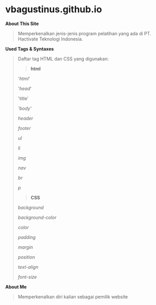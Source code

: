 # vbagustinus.github.io

**About This Site**
> Memperkenalkan jenis-jenis program pelatihan yang ada di PT. Hactivate Teknologi Indonesia.

**Used Tags & Syntaxes**
> Daftar tag HTML dan CSS yang digunakan:
>
> > **html**
>
> '_html_'
>
> '_head_'
>
> 'title'
>
> _'body'_
>
> _header_
>
> _footer_
>
> _ul_
>
> _li_
>
> _img_
>
> _nav_
>
> _br_
>
> _p_
>
> > **CSS**
>
> _background_
>
> _background-color_
>
> _color_
>
> _padding_
>
> _margin_
>
> _position_
>
> _text-align_
>
> _font-size_
>
> 

**About Me**
> Memperkenalkan diri kalian sebagai pemilik website
